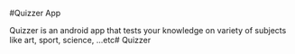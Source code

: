#Quizzer App

Quizzer is an android app that tests your knowledge on variety of subjects like art, sport, science, ...etc# Quizzer
